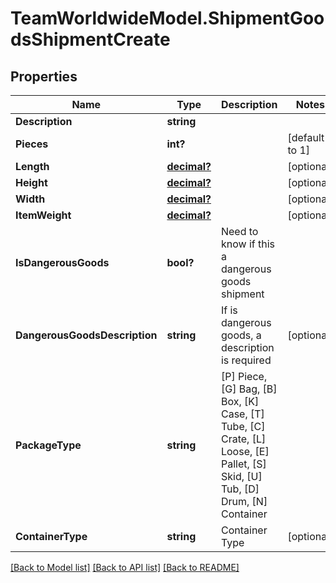 # TeamWorldwideModel.ShipmentGoodsShipmentCreate
## Properties

Name | Type | Description | Notes
------------ | ------------- | ------------- | -------------
**Description** | **string** |  | 
**Pieces** | **int?** |  | [default to 1]
**Length** | [**decimal?**](BigDecimal.md) |  | [optional] 
**Height** | [**decimal?**](BigDecimal.md) |  | [optional] 
**Width** | [**decimal?**](BigDecimal.md) |  | [optional] 
**ItemWeight** | [**decimal?**](BigDecimal.md) |  | [optional] 
**IsDangerousGoods** | **bool?** | Need to know if this a dangerous goods shipment | 
**DangerousGoodsDescription** | **string** | If is dangerous goods, a description is required | [optional] 
**PackageType** | **string** |            [P] Piece,           [G] Bag,           [B] Box,           [K] Case,           [T] Tube,           [C] Crate,           [L] Loose,           [E] Pallet,           [S] Skid,           [U] Tub,           [D] Drum,           [N] Container          | 
**ContainerType** | **string** | Container Type | [optional] 

[[Back to Model list]](../README.md#documentation-for-models) [[Back to API list]](../README.md#documentation-for-api-endpoints) [[Back to README]](../README.md)

